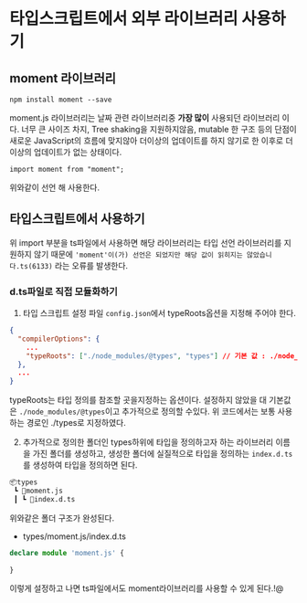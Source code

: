 # 타입스크립트에서 외부 라이브러리 사용하기

## moment 라이브러리

```shell
npm install moment --save
```

moment.js 라이브러리는 날짜 관련 라이브러리중 **가장 많이** 사용되던 라이브러리 이다. 너무 큰 사이즈 차지, Tree shaking을 지원하지않음, mutable 한 구조 등의 단점이 새로운 JavaScript의 흐름에 맞지않아 더이상의 업데이트를 하지 않기로 한 이후로 더이상의 업데이트가 없는 상태이다.

```
import moment from "moment";
```

위와같이 선언 해 사용한다.

## 타입스크립트에서 사용하기

위 import 부분을 ts파일에서 사용하면 해당 라이브러리는 타입 선언 라이브러리를 지원하지 않기 때문에
`'moment'이(가) 선언은 되었지만 해당 값이 읽히지는 않았습니다.ts(6133)` 라는 오류를 발생한다.

### d.ts파일로 직접 모듈화하기

1. 타입 스크립트 설정 파일 `config.json`에서 typeRoots옵션을 지정해 주어야 한다.

```json
{
  "compilerOptions": {
    ...
    "typeRoots": ["./node_modules/@types", "types"] // 기본 값 : ./node_modules/@types
  },
  ...
}
```
typeRoots는 타입 정의를 참조할 곳을지정하는 옵션이다. 설정하지 않았을 대 기본값은 `./node_modules/@types`이고 추가적으로 정의할 수있다. 위 코드에서는 보통 사용하는 경로인 ./types로 지정하였다.

2. 추가적으로 정의한 폴더인 types하위에 타입을 정의하고자 하는 라이브러리 이름을 가진 폴더를 생성하고, 생성한 폴더에 실질적으로 타입을 정의하는 `index.d.ts`를 생성하여 타입을 정의하면 된다.

```bash
📦types
 ┗ 📂moment.js
 ┃ ┗ 📜index.d.ts
```
위와같은 폴더 구조가 완성된다.

* types/moment.js/index.d.ts
```ts
declare module 'moment.js' {
  
}
```

이렇게 설정하고 나면 ts파일에서도 moment라이브러리를 사용할 수 있게 된다.!@